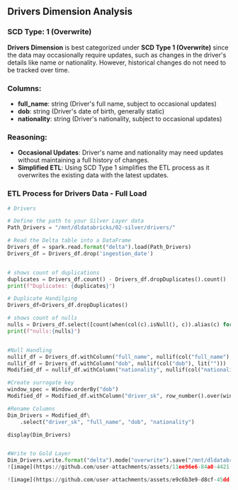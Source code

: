 ## Drivers Dimension Analysis

### SCD Type: 1 (Overwrite)

**Drivers Dimension** is best categorized under **SCD Type 1 (Overwrite)** since the data may occasionally require updates, such as changes in the driver's details like name or nationality. However, historical changes do not need to be tracked over time.

### Columns:
- **full_name**: string (Driver's full name, subject to occasional updates)
- **dob**: string (Driver's date of birth, generally static)
- **nationality**: string (Driver's nationality, subject to occasional updates)

### Reasoning:
- **Occasional Updates**: Driver's name and nationality may need updates without maintaining a full history of changes.
- **Simplified ETL**: Using SCD Type 1 simplifies the ETL process as it overwrites the existing data with the latest updates.

### ETL Process for Drivers Data - Full Load

````python
# Drivers

# Define the path to your Silver Layer data
Path_Drivers = "/mnt/dldatabricks/02-silver/drivers/"

# Read the Delta table into a DataFrame
Drivers_df = spark.read.format("delta").load(Path_Drivers)
Drivers_df = Drivers_df.drop('ingestion_date')


# shows count of duplications
duplicates = Drivers_df.count() - Drivers_df.dropDuplicates().count()
print(f"Duplicates: {duplicates}")

# Duplicate Handilging
Drivers_df=Drivers_df.dropDuplicates()

# shows count of nulls
nulls = Drivers_df.select([count(when(col(c).isNull(), c)).alias(c) for c in Drivers_df.columns]).toPandas()
print(f"nulls:{nulls}")


#Null Handling
nullif_df = Drivers_df.withColumn("full_name", nullif(col("full_name"), lit("")))
nullif_df = Drivers_df.withColumn("dob", nullif(col("dob"), lit("")))
Modified_df = nullif_df.withColumn("nationality", nullif(col("nationality"), lit("")))

#Create surrogate key
window_spec = Window.orderBy("dob")
Modified_df = Modified_df.withColumn("driver_sk", row_number().over(window_spec))

#Rename Columns
Dim_Drivers = Modified_df\
    .select("driver_sk", "full_name", "dob", "nationality")

display(Dim_Drivers)


#Write to Gold Layer
Dim_Drivers.write.format("delta").mode("overwrite").save("/mnt/dldatabricks/03-gold/Dim_Drivers")
![image](https://github.com/user-attachments/assets/11ee96e6-84a0-4421-bf2d-d7b4bb373796)

![image](https://github.com/user-attachments/assets/e9c6b3e9-d8cf-45dd-92f2-2ec41a1163f4)

